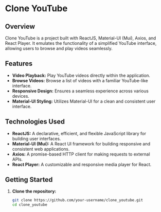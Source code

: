 # Clone YouTube

## Overview

Clone YouTube is a project built with ReactJS, Material-UI (Mui), Axios, and React Player. It emulates the functionality of a simplified YouTube interface, allowing users to browse and play videos seamlessly.

## Features

- **Video Playback:** Play YouTube videos directly within the application.
- **Browse Videos:** Browse a list of videos with a familiar YouTube-like interface.
- **Responsive Design:** Ensures a seamless experience across various devices.
- **Material-UI Styling:** Utilizes Material-UI for a clean and consistent user interface.

## Technologies Used

- **ReactJS:** A declarative, efficient, and flexible JavaScript library for building user interfaces.
- **Material-UI (Mui):** A React UI framework for building responsive and consistent web applications.
- **Axios:** A promise-based HTTP client for making requests to external APIs.
- **React Player:** A customizable and responsive media player for React.

## Getting Started

1. **Clone the repository:**

   ```bash
   git clone https://github.com/your-username/clone_youtube.git
   cd clone_youtube


